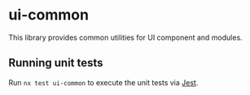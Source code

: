 # ui-common

This library provides common utilities for UI component and modules.

## Running unit tests

Run `nx test ui-common` to execute the unit tests via [Jest](https://jestjs.io).
